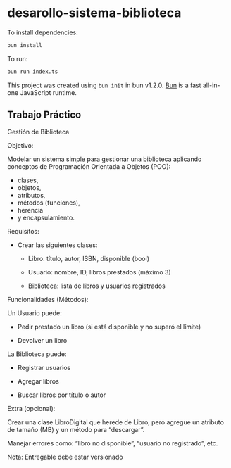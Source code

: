 # desarollo-sistema-biblioteca

To install dependencies:

```bash
bun install
```

To run:

```bash
bun run index.ts
```

This project was created using `bun init` in bun v1.2.0. [Bun](https://bun.sh) is a fast all-in-one JavaScript runtime.

## Trabajo Práctico

Gestión de Biblioteca

Objetivo:

Modelar un sistema simple para gestionar una biblioteca
 aplicando conceptos de Programación Orientada a Objetos (POO):

- clases,
- objetos,
- atributos,
- métodos (funciones),
- herencia
- y encapsulamiento.

Requisitos:

- Crear las siguientes clases:

  - Libro: título, autor, ISBN, disponible (bool)

  - Usuario: nombre, ID, libros prestados (máximo 3)

  - Biblioteca: lista de libros y usuarios registrados

Funcionalidades (Métodos):

Un Usuario puede:

- Pedir prestado un libro (si está disponible y no superó el límite)

- Devolver un libro

La Biblioteca puede:

- Registrar usuarios

- Agregar libros

- Buscar libros por título o autor

Extra (opcional):

Crear una clase LibroDigital que herede de Libro, pero agregue un atributo de tamaño (MB) y un método para “descargar”.

Manejar errores como: “libro no disponible”, “usuario no registrado”, etc.

Nota: Entregable debe estar versionado
